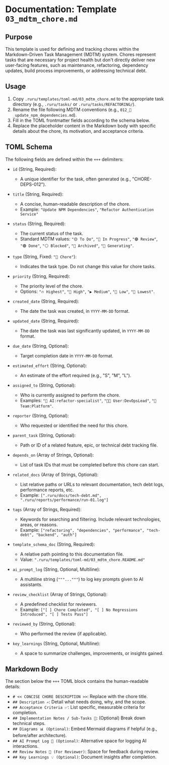 # Documentation: Template `03_mdtm_chore.md`

## Purpose

This template is used for defining and tracking chores within the Markdown-Driven Task Management (MDTM) system. Chores represent tasks that are necessary for project health but don't directly deliver new user-facing features, such as maintenance, refactoring, dependency updates, build process improvements, or addressing technical debt.

## Usage

1.  Copy `.ruru/templates/toml-md/03_mdtm_chore.md` to the appropriate task directory (e.g., `.ruru/tasks/` or `.ruru/tasks/REFACTORING/`).
2.  Rename the file following MDTM conventions (e.g., `012_🧹_update_npm_dependencies.md`).
3.  Fill in the TOML frontmatter fields according to the schema below.
4.  Replace the placeholder content in the Markdown body with specific details about the chore, its motivation, and acceptance criteria.

## TOML Schema

The following fields are defined within the `+++` delimiters:

*   `id` (String, Required):
    *   A unique identifier for the task, often generated (e.g., "CHORE-DEPS-012").

*   `title` (String, Required):
    *   A concise, human-readable description of the chore.
    *   Example: `"Update NPM Dependencies"`, `"Refactor Authentication Service"`

*   `status` (String, Required):
    *   The current status of the task.
    *   Standard MDTM values: `"🟡 To Do"`, `"🔵 In Progress"`, `"🟣 Review"`, `"🟢 Done"`, `"⚪ Blocked"`, `"🧊 Archived"`, `"🤖 Generating"`.

*   `type` (String, Fixed: `"🧹 Chore"`):
    *   Indicates the task type. Do not change this value for chore tasks.

*   `priority` (String, Required):
    *   The priority level of the chore.
    *   Options: `"🔥 Highest"`, `"🔼 High"`, `"▶️ Medium"`, `"🔽 Low"`, `"🧊 Lowest"`.

*   `created_date` (String, Required):
    *   The date the task was created, in `YYYY-MM-DD` format.

*   `updated_date` (String, Required):
    *   The date the task was last significantly updated, in `YYYY-MM-DD` format.

*   `due_date` (String, Optional):
    *   Target completion date in `YYYY-MM-DD` format.

*   `estimated_effort` (String, Optional):
    *   An estimate of the effort required (e.g., "S", "M", "L").

*   `assigned_to` (String, Optional):
    *   Who is currently assigned to perform the chore.
    *   Examples: `"🤖 AI:refactor-specialist"`, `"🧑‍💻 User:DevOpsLead"`, `"👥 Team:Platform"`.

*   `reporter` (String, Optional):
    *   Who requested or identified the need for this chore.

*   `parent_task` (String, Optional):
    *   Path or ID of a related feature, epic, or technical debt tracking file.

*   `depends_on` (Array of Strings, Optional):
    *   List of task IDs that must be completed before this chore can start.

*   `related_docs` (Array of Strings, Optional):
    *   List relative paths or URLs to relevant documentation, tech debt logs, performance reports, etc.
    *   Example: `[".ruru/docs/tech-debt.md", ".ruru/reports/performance/run-01.log"]`

*   `tags` (Array of Strings, Required):
    *   Keywords for searching and filtering. Include relevant technologies, areas, or reasons.
    *   Example: `["refactoring", "dependencies", "performance", "tech-debt", "backend", "auth"]`

*   `template_schema_doc` (String, Required):
    *   A relative path pointing to this documentation file.
    *   Value: `".ruru/templates/toml-md/03_mdtm_chore.README.md"`

*   `ai_prompt_log` (String, Optional, Multiline):
    *   A multiline string (`"""..."""`) to log key prompts given to AI assistants.

*   `review_checklist` (Array of Strings, Optional):
    *   A predefined checklist for reviewers.
    *   Example: `["[ ] Chore Completed", "[ ] No Regressions Introduced", "[ ] Tests Pass"]`

*   `reviewed_by` (String, Optional):
    *   Who performed the review (if applicable).

*   `key_learnings` (String, Optional, Multiline):
    *   A space to summarize challenges, improvements, or insights gained.

## Markdown Body

The section below the `+++` TOML block contains the human-readable details:

*   `# << CONCISE CHORE DESCRIPTION >>`: Replace with the chore title.
*   `## Description ✍️`: Detail what needs doing, why, and the scope.
*   `## Acceptance Criteria ✅`: List specific, measurable criteria for completion.
*   `## Implementation Notes / Sub-Tasks 📝`: (Optional) Break down technical steps.
*   `## Diagrams 📊 (Optional)`: Embed Mermaid diagrams if helpful (e.g., before/after architecture).
*   `## AI Prompt Log 🤖 (Optional)`: Alternative space for logging AI interactions.
*   `## Review Notes 👀 (For Reviewer)`: Space for feedback during review.
*   `## Key Learnings 💡 (Optional)`: Document insights after completion.

